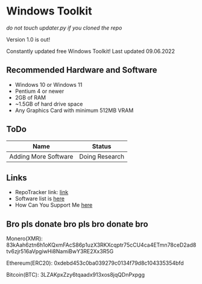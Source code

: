 # Windows Toolkit
*do not touch updater.py if you cloned the repo*

Version 1.0 is out!

Constantly updated free Windows Toolkit!
Last updated 09.06.2022

## Recommended Hardware and Software
- Windows 10 or Windows 11
- Pentium 4 or newer
- 2GB of RAM
- ~1.5GB of hard drive space
- Any Graphics Card with minimum 512MB VRAM

## ToDo

| Name | Status |
| --- | --- |
|Adding More Software|Doing Research|


## Links

- RepoTracker link: [link](https://repo-tracker.com/r/gh/xemulat/Windows-Toolkit)
- Software list is [here](https://github.com/xemulat/Windows-Toolkit/wiki/Software-List)
- How Can You Support Me [here](https://github.com/xemulat/Windows-Toolkit/wiki/How-can-you-support-me)







## Bro pls donate bro pls bro donate bro

Monero(XMR): 83kAah6ztn6h1oKQxmFAcS86p1uzX3RKXcqptr75cCU4ca4ETmn78ceD2ad8tv6zjr516aVpgiwHi8NamiBwY3RE2Xx3R5G

Ethereum(ERC20): 0xdebd453c0ba039279c0134f79d8c104335354bfd

Bitcoin(BTC): 3LZAKpxZzy6tqaadx913xos8jqQDnPxpgg
